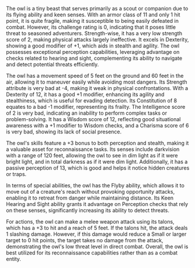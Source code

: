 The owl is a tiny beast that serves primarily as a scout or companion due to its flying ability and keen senses. With an armor class of 11 and only 1 hit point, it is quite fragile, making it susceptible to being easily defeated in combat. However, its challenge rating is 0, indicating that it poses little threat to seasoned adventurers. Strength-wise, it has a very low strength score of 2, making physical attacks largely ineffective. It excels in Dexterity, showing a good modifier of +1, which aids in stealth and agility. The owl possesses exceptional perception capabilities, leveraging advantage on checks related to hearing and sight, complementing its ability to navigate and detect potential threats efficiently.

The owl has a movement speed of 5 feet on the ground and 60 feet in the air, allowing it to maneuver easily while avoiding most dangers. Its Strength attribute is very bad at -4, making it weak in physical confrontations. With a Dexterity of 12, it has a good +1 modifier, enhancing its agility and stealthiness, which is useful for evading detection. Its Constitution of 8 equates to a bad -1 modifier, representing its frailty. The Intelligence score of 2 is very bad, indicating an inability to perform complex tasks or problem-solving. It has a Wisdom score of 12, reflecting good situational awareness with a +1 modifier to Wisdom checks, and a Charisma score of 6 is very bad, showing its lack of social presence.

The owl's skills feature a +3 bonus to both perception and stealth, making it a valuable asset for reconnaissance tasks. Its senses include darkvision with a range of 120 feet, allowing the owl to see in dim light as if it were bright light, and in total darkness as if it were dim light. Additionally, it has a passive perception of 13, which is good and helps it notice hidden creatures or traps.

In terms of special abilities, the owl has the Flyby ability, which allows it to move out of a creature's reach without provoking opportunity attacks, enabling it to retreat from danger while maintaining distance. Its Keen Hearing and Sight ability grants it advantage on Perception checks that rely on these senses, significantly increasing its ability to detect threats.

For actions, the owl can make a melee weapon attack using its talons, which has a +3 to hit and a reach of 5 feet. If the talons hit, the attack deals 1 slashing damage. However, if this damage would reduce a Small or larger target to 0 hit points, the target takes no damage from the attack, demonstrating the owl's low threat level in direct combat. Overall, the owl is best utilized for its reconnaissance capabilities rather than as a combat entity.